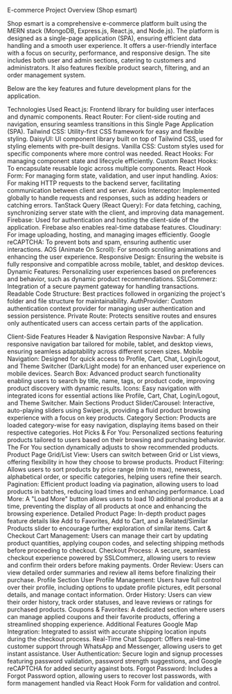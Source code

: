 
E-commerce Project Overview (Shop esmart)

Shop esmart is a comprehensive e-commerce platform built using the MERN stack (MongoDB, Express.js, React.js, and Node.js). The platform is designed as a single-page application (SPA), ensuring efficient data handling and a smooth user experience. It offers a user-friendly interface with a focus on security, performance, and responsive design. The site includes both user and admin sections, catering to customers and administrators. It also features flexible product search, filtering, and an order management system.

Below are the key features and future development plans for the application.

Technologies Used
React.js: Frontend library for building user interfaces and dynamic components.
React Router: For client-side routing and navigation, ensuring seamless transitions in this Single Page Application (SPA).
Tailwind CSS: Utility-first CSS framework for easy and flexible styling.
DaisyUI: UI component library built on top of Tailwind CSS, used for styling elements with pre-built designs.
Vanilla CSS: Custom styles used for specific components where more control was needed.
React Hooks: For managing component state and lifecycle efficiently.
Custom React Hooks: To encapsulate reusable logic across multiple components.
React Hook Form: For managing form state, validation, and user input handling.
Axios: For making HTTP requests to the backend server, facilitating communication between client and server.
Axios Interceptor: Implemented globally to handle requests and responses, such as adding headers or catching errors.
TanStack Query (React Query): For data fetching, caching, synchronizing server state with the client, and improving data management.
Firebase: Used for authentication and hosting the client-side of the application. Firebase also enables real-time database features.
Cloudinary: For image uploading, hosting, and managing images efficiently.
Google reCAPTCHA: To prevent bots and spam, ensuring authentic user interactions.
AOS (Animate On Scroll): For smooth scrolling animations and enhancing the user experience.
Responsive Design: Ensuring the website is fully responsive and compatible across mobile, tablet, and desktop devices.
Dynamic Features: Personalizing user experiences based on preferences and behavior, such as dynamic product recommendations.
SSLCommerz: Integration of a secure payment gateway for handling transactions.
Readable Code Structure: Best practices followed in organizing the project's folder and file structure for maintainability.
AuthProvider: Custom authentication context provider for managing user authentication and session persistence.
Private Route: Protects sensitive routes and ensures only authenticated users can access certain parts of the application.

Client-Side Features
Header & Navigation
Responsive Navbar: A fully responsive navigation bar tailored for mobile, tablet, and desktop views, ensuring seamless adaptability across different screen sizes.
Mobile Navigation: Designed for quick access to Profile, Cart, Chat, Login/Logout, and Theme Switcher (Dark/Light mode) for an enhanced user experience on mobile devices.
Search Box: Advanced product search functionality enabling users to search by title, name, tags, or product code, improving product discovery with dynamic results.
Icons: Easy navigation with integrated icons for essential actions like Profile, Cart, Chat, Login/Logout, and Theme Switcher.
Main Sections
Product Slider/Carousel: Interactive, auto-playing sliders using Swiper.js, providing a fluid product browsing experience with a focus on key products.
Category Section: Products are loaded category-wise for easy navigation, displaying items based on their respective categories.
Hot Picks & For You: Personalized sections featuring products tailored to users based on their browsing and purchasing behavior. The For You section dynamically adjusts to show recommended products.
Product Page
Grid/List View: Users can switch between Grid or List views, offering flexibility in how they choose to browse products.
Product Filtering: Allows users to sort products by price range (min to max), newness, alphabetical order, or specific categories, helping users refine their search.
Pagination: Efficient product loading via pagination, allowing users to load products in batches, reducing load times and enhancing performance.
Load More: A "Load More" button allows users to load 10 additional products at a time, preventing the display of all products at once and enhancing the browsing experience.
Detailed Product Page: In-depth product pages feature details like Add to Favorites, Add to Cart, and a Related/Similar Products slider to encourage further exploration of similar items.
Cart & Checkout
Cart Management: Users can manage their cart by updating product quantities, applying coupon codes, and selecting shipping methods before proceeding to checkout.
Checkout Process: A secure, seamless checkout experience powered by SSLCommerz, allowing users to review and confirm their orders before making payments.
Order Review: Users can view detailed order summaries and review all items before finalizing their purchase.
Profile Section
User Profile Management: Users have full control over their profile, including options to update profile pictures, edit personal details, and manage contact information.
Order History: Users can view their order history, track order statuses, and leave reviews or ratings for purchased products.
Coupons & Favorites: A dedicated section where users can manage applied coupons and their favorite products, offering a streamlined shopping experience.
Additional Features
Google Map Integration: Integrated to assist with accurate shipping location inputs during the checkout process.
Real-Time Chat Support: Offers real-time customer support through WhatsApp and Messenger, allowing users to get instant assistance.
User Authentication: Secure login and signup processes featuring password validation, password strength suggestions, and Google reCAPTCHA for added security against bots.
Forgot Password: Includes a Forgot Password option, allowing users to recover lost passwords, with form management handled via React Hook Form for validation and control.




